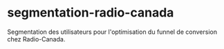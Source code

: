 # segmentation-radio-canada
Segmentation des utilisateurs pour l'optimisation du funnel de conversion chez Radio-Canada.
